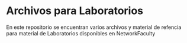 # Archivos para Laboratorios

En este repositorio se encuentran varios archivos y material de refencia para material de Laboratorios disponibles en NetworkFaculty
